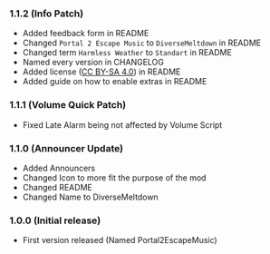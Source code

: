### 1.1.2 (Info Patch)
- Added feedback form in README
- Changed ```Portal 2 Escape Music``` to ```DiverseMeltdown``` in README
- Changed term ```Harmless Weather``` to ```Standart``` in README
- Named every version in CHANGELOG
- Added license ([CC BY-SA 4.0](https://creativecommons.org/licenses/by-sa/4.0/)) in README
- Added guide on how to enable extras in README
### 1.1.1 (Volume Quick Patch)
- Fixed Late Alarm being not affected by Volume Script
### 1.1.0 (Announcer Update)
- Added Announcers
- Changed Icon to more fit the purpose of the mod
- Changed README
- Changed Name to DiverseMeltdown
### 1.0.0 (Initial release)
- First version released (Named Portal2EscapeMusic)